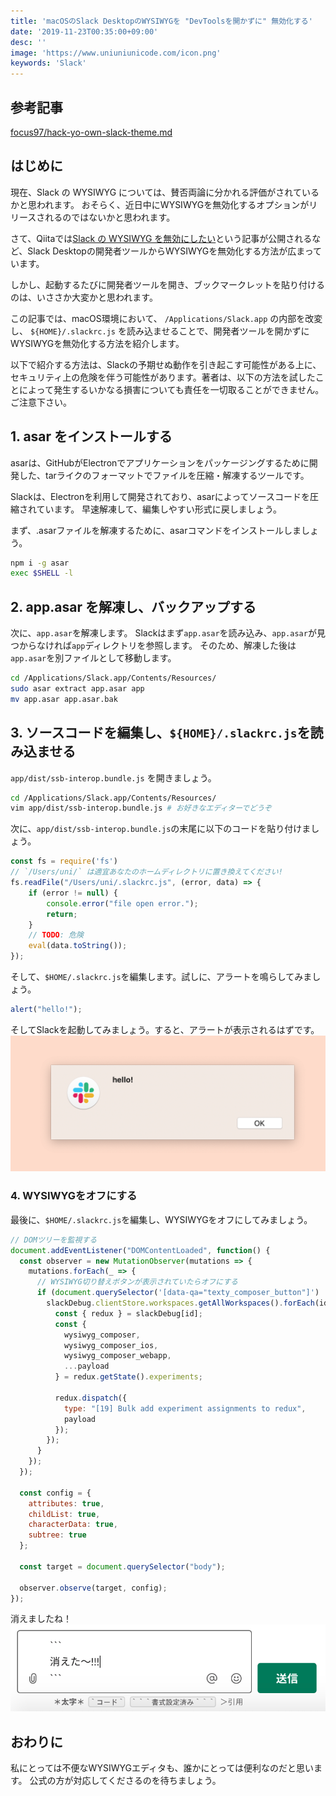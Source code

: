 ```yaml
---
title: 'macOSのSlack DesktopのWYSIWYGを "DevToolsを開かずに" 無効化する'
date: '2019-11-23T00:35:00+09:00'
desc: ''
image: 'https://www.uniuniunicode.com/icon.png'
keywords: 'Slack'
---
```


## 参考記事

[focus97/hack-yo-own-slack-theme.md](https://gist.github.com/focus97/21a8b7f130f0afd0b26f0d84f3a02d2b)

## はじめに

現在、Slack の WYSIWYG については、賛否両論に分かれる評価がされているかと思われます。
おそらく、近日中にWYSIWYGを無効化するオプションがリリースされるのではないかと思われます。

さて、Qiitaでは[Slack の WYSIWYG を無効にしたい](https://qiita.com/tdkn/items/2e12707b7a44fa8ee087)という記事が公開されるなど、Slack Desktopの開発者ツールからWYSIWYGを無効化する方法が広まっています。

しかし、起動するたびに開発者ツールを開き、ブックマークレットを貼り付けるのは、いささか大変かと思われます。

この記事では、macOS環境において、 `/Applications/Slack.app` の内部を改変し、 `${HOME}/.slackrc.js` を読み込ませることで、開発者ツールを開かずにWYSIWYGを無効化する方法を紹介します。

以下で紹介する方法は、Slackの予期せぬ動作を引き起こす可能性がある上に、セキュリティ上の危険を伴う可能性があります。著者は、以下の方法を試したことによって発生するいかなる損害についても責任を一切取ることができません。ご注意下さい。

## 1. asar をインストールする

asarは、GitHubがElectronでアプリケーションをパッケージングするために開発した、tarライクのフォーマットでファイルを圧縮・解凍するツールです。

Slackは、Electronを利用して開発されており、asarによってソースコードを圧縮されています。
早速解凍して、編集しやすい形式に戻しましょう。

まず、.asarファイルを解凍するために、asarコマンドをインストールしましょう。

```bash
npm i -g asar
exec $SHELL -l
```

## 2. app.asar を解凍し、バックアップする

次に、`app.asar`を解凍します。
Slackはまず`app.asar`を読み込み、`app.asar`が見つからなければ`app`ディレクトリを参照します。
そのため、解凍した後は`app.asar`を別ファイルとして移動します。

```bash
cd /Applications/Slack.app/Contents/Resources/
sudo asar extract app.asar app
mv app.asar app.asar.bak
```

## 3. ソースコードを編集し、`${HOME}/.slackrc.js`を読み込ませる

`app/dist/ssb-interop.bundle.js` を開きましょう。

```bash
cd /Applications/Slack.app/Contents/Resources/
vim app/dist/ssb-interop.bundle.js # お好きなエディターでどうぞ
```

次に、`app/dist/ssb-interop.bundle.js`の末尾に以下のコードを貼り付けましょう。

```js
const fs = require('fs')
// `/Users/uni/` は適宜あなたのホームディレクトリに置き換えてください!
fs.readFile("/Users/uni/.slackrc.js", (error, data) => {
    if (error != null) {
        console.error("file open error.");
        return;
    }
    // TODO: 危険
    eval(data.toString());
});
```

そして、`$HOME/.slackrc.js`を編集します。試しに、アラートを鳴らしてみましょう。

```js
alert("hello!");
```

そしてSlackを起動してみましょう。すると、アラートが表示されるはずです。
![](alert.png)

### 4. WYSIWYGをオフにする

最後に、`$HOME/.slackrc.js`を編集し、WYSIWYGをオフにしてみましょう。

```js
// DOMツリーを監視する
document.addEventListener("DOMContentLoaded", function() {
  const observer = new MutationObserver(mutations => {
    mutations.forEach(_ => {
      // WYSIWYG切り替えボタンが表示されていたらオフにする
      if (document.querySelector('[data-qa="texty_composer_button"]') != null) {
        slackDebug.clientStore.workspaces.getAllWorkspaces().forEach(id => {
          const { redux } = slackDebug[id];
          const {
            wysiwyg_composer,
            wysiwyg_composer_ios,
            wysiwyg_composer_webapp,
            ...payload
          } = redux.getState().experiments;

          redux.dispatch({
            type: "[19] Bulk add experiment assignments to redux",
            payload
          });
        });
      }
    });
  });

  const config = {
    attributes: true,
    childList: true,
    characterData: true,
    subtree: true
  };

  const target = document.querySelector("body");

  observer.observe(target, config);
});
```

消えましたね！
![](deleted.png)

## おわりに

私にとっては不便なWYSIWYGエディタも、誰かにとっては便利なのだと思います。
公式の方が対応してくださるのを待ちましょう。

